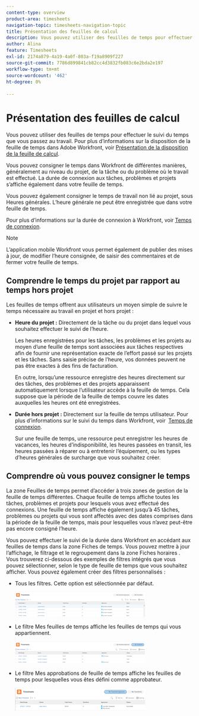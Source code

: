 ```yaml
---
content-type: overview
product-area: timesheets
navigation-topic: timesheets-navigation-topic
title: Présentation des feuilles de calcul
description: Vous pouvez utiliser des feuilles de temps pour effectuer le suivi du temps que vous passez au travail. Pour plus d’informations sur la disposition de la feuille de temps dans Adobe Workfront, voir Présentation de la disposition de la feuille de temps.
author: Alina
feature: Timesheets
exl-id: 2174a879-4a19-4a0f-803a-f19a8909f227
source-git-commit: 7786d899841cb82cc4d3832fb083c6e2bda2e197
workflow-type: tm+mt
source-wordcount: '462'
ht-degree: 0%

---
```


# Présentation des feuilles de calcul

Vous pouvez utiliser des feuilles de temps pour effectuer le suivi du temps que vous passez au travail. Pour plus d’informations sur la disposition de la feuille de temps dans Adobe Workfront, voir [Présentation de la disposition de la feuille de calcul](../../timesheets/timesheets/timesheet-layout.md).

Vous pouvez consigner le temps dans Workfront de différentes manières, généralement au niveau du projet, de la tâche ou du problème où le travail est effectué. La durée de connexion aux tâches, problèmes et projets s’affiche également dans votre feuille de temps.

Vous pouvez également consigner le temps de travail non lié au projet, sous Heures générales. L’heure générale ne peut être enregistrée que dans votre feuille de temps.

Pour plus d’informations sur la durée de connexion à Workfront, voir [Temps de connexion](../../timesheets/create-and-manage-timesheets/log-time.md).

>[!NOTE]
>
>L’application mobile Workfront vous permet également de publier des mises à jour, de modifier l’heure consignée, de saisir des commentaires et de fermer votre feuille de temps.

## Comprendre le temps du projet par rapport au temps hors projet

Les feuilles de temps offrent aux utilisateurs un moyen simple de suivre le temps nécessaire au travail en projet et hors projet :

* **Heure du projet :** Directement de la tâche ou du projet dans lequel vous souhaitez effectuer le suivi de l’heure.

   Les heures enregistrées pour les tâches, les problèmes et les projets au moyen d’une feuille de temps sont associées aux tâches respectives afin de fournir une représentation exacte de l’effort passé sur les projets et les tâches. Sans saisie précise de l’heure, vos données peuvent ne pas être exactes à des fins de facturation.

   En outre, lorsqu’une ressource enregistre des heures directement sur des tâches, des problèmes et des projets apparaissent automatiquement lorsque l’utilisateur accède à la feuille de temps. Cela suppose que la période de la feuille de temps couvre les dates auxquelles les heures ont été enregistrées.

* **Durée hors projet :** Directement sur la feuille de temps utilisateur. Pour plus d’informations sur le suivi du temps dans Workfront, voir  [Temps de connexion](../../timesheets/create-and-manage-timesheets/log-time.md).

   Sur une feuille de temps, une ressource peut enregistrer les heures de vacances, les heures d’indisponibilité, les heures passées en transit, les heures passées à réparer ou à entretenir l’équipement, ou les types d’heures générales de surcharge que vous souhaitez créer.

## Comprendre où vous pouvez consigner le temps

La zone Feuilles de temps permet d’accéder à trois zones de gestion de la feuille de temps différentes. Chaque feuille de temps affiche toutes les tâches, problèmes et projets pour lesquels vous avez effectué des connexions. Une feuille de temps affiche également jusqu’à 45 tâches, problèmes ou projets qui vous sont affectés avec des dates comprises dans la période de la feuille de temps, mais pour lesquelles vous n’avez peut-être pas encore consigné l’heure.

Vous pouvez effectuer le suivi de la durée dans Workfront en accédant aux feuilles de temps dans la zone Fiches de temps. Vous pouvez mettre à jour l’affichage, le filtrage et le regroupement dans la zone Fiches horaires . Vous trouverez ci-dessous des exemples de filtres intégrés que vous pouvez sélectionner, selon le type de feuille de temps que vous souhaitez afficher. Vous pouvez également créer des filtres personnalisés :

* Tous les filtres. Cette option est sélectionnée par défaut.

   ![](assets/all-timesheets-list-nwe-350x68.png)

* Le filtre Mes feuilles de temps affiche les feuilles de temps qui vous appartiennent.

   ![](assets/my-timesheets-list-various-statuses-nwe-350x60.png)

* Le filtre Mes approbations de feuille de temps affiche les feuilles de temps pour lesquelles vous êtes défini comme approbateur.

   ![](assets/timesheets-i-approve-list-with0filters-new-nwe-350x61.png)
